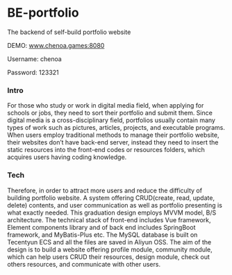 # BE-portfolio
The backend of self-build portfolio website

DEMO: www.chenoa.games:8080

Username: chenoa

Password: 123321

### Intro
For those who study or work in digital media field, when applying for schools or jobs, they need to sort their portfolio and submit them. Since digital media is a cross-disciplinary field, portfolios usually contain many types of work such as pictures, articles, projects, and executable programs. When users employ traditional methods to manage their portfolio website, their websites don’t have back-end server, instead they need to insert the static resources into the front-end codes or resources folders, which acquires users having coding knowledge.

### Tech
Therefore, in order to attract more users and reduce the difficulty of building portfolio website. A system offering CRUD(create, read, update, delete) contents, and user communication as well as portfolio presenting is what exactly needed. This graduation design employs MVVM model, B/S architecture. The technical stack of front-end includes Vue framework, Element components library and of back end includes SpringBoot framework, and MyBatis-Plus etc. The MySQL database is built on Tecentyun ECS and all the files are saved in Aliyun OSS. The aim of the design is to build a website offering profile module, community module, which can help users CRUD their resources, design module, check out others resources, and communicate with other users.
